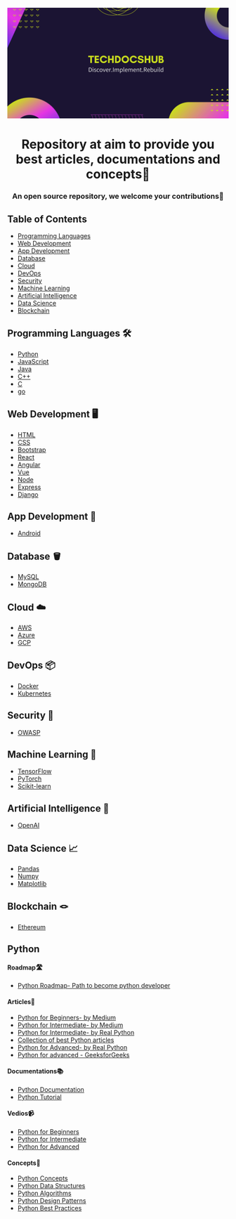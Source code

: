 ![MasterHead](https://github.com/GDSCITM/TechDocsHub/blob/main/image/Techdocshub.jpg)
<h1 align="center">Repository at aim to provide you best articles, documentations and concepts📢</h1>

<h3 align="center">An open source repository, we welcome your contributions🤝</h3>


## Table of Contents

- [Programming Languages](#programming-languages)
- [Web Development](#web-development)
- [App Development](#app-development)
- [Database](#database)
- [Cloud](#cloud)
- [DevOps](#devops)
- [Security](#security)
- [Machine Learning](#machine-learning)
- [Artificial Intelligence](#artificial-intelligence)
- [Data Science](#data-science)
- [Blockchain](#blockchain)

## Programming Languages :hammer_and_wrench:

- [Python](#python)
- [JavaScript](#javascript)
- [Java](#java)
- [C++](#c)
- [C](#c)
- [go](#go)

## Web Development :desktop_computer:

- [HTML](#html)
- [CSS](#css)
- [Bootstrap](#bootstrap)
- [React](#react)
- [Angular](#angular)
- [Vue](#vue)
- [Node](#node)
- [Express](#express)
- [Django](#django)

## App Development :iphone:

- [Android](#android)

## Database :bucket:

- [MySQL](#mysql)
- [MongoDB](#mongodb)

## Cloud :cloud:

- [AWS](#aws)
- [Azure](#azure)
- [GCP](#gcp)

## DevOps :package:

- [Docker](#docker)
- [Kubernetes](#kubernetes)

## Security :closed_lock_with_key:

- [OWASP](#owasp)

## Machine Learning :brain:

- [TensorFlow](#tensorflow)
- [PyTorch](#pytorch)
- [Scikit-learn](#scikit-learn)

## Artificial Intelligence :robot:

- [OpenAI](#openai)

## Data Science :chart_with_upwards_trend:

- [Pandas](#pandas)
- [Numpy](#numpy)
- [Matplotlib](#matplotlib)

## Blockchain :knot:

- [Ethereum](#ethereum)

## Python

<h4> Roadmap🛣️ </h4>

- [Python Roadmap- Path to become python developer](https://roadmap.sh/python)

<h4> Articles📝 </h4>

- [Python for Beginners- by Medium](https://medium.com/fintechexplained/everything-about-python-from-beginner-to-advance-level-227d52ef32d2)
- [Python for Intermediate- by Medium](https://towardsdatascience.com/10-topics-python-intermediate-programmer-should-know-3c865e8533d6)
- [Python for Intermediate- by Real Python](https://realpython.com/tutorials/intermediate/)
- [Collection of best Python articles](https://www.freecodecamp.org/news/python-collection-of-my-favorite-articles-8469b8455939/)
- [Python for Advanced- by Real Python](https://realpython.com/tutorials/advanced/)
- [Python for advanced - GeeksforGeeks](https://www.geeksforgeeks.org/top-10-advance-python-concepts-that-you-must-know/)

<h4> Documentations📚 </h4>

- [Python Documentation](https://docs.python.org/3/)
- [Python Tutorial](https://docs.python.org/3/tutorial/index.html)

<h4> Vedios📹 </h4>

- [Python for Beginners]()
- [Python for Intermediate]()
- [Python for Advanced]()


<h4> Concepts📖 </h4>

- [Python Concepts]()
- [Python Data Structures]()
- [Python Algorithms]()
- [Python Design Patterns]()
- [Python Best Practices]()











